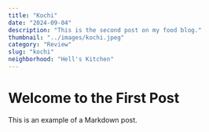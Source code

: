 ```yaml
---
title: "Kochi"
date: "2024-09-04"
description: "This is the second post on my food blog."
thumbnail: "../images/kochi.jpeg"
category: "Review"
slug: "kochi"
neighborhood: "Hell's Kitchen"
---
```


# Welcome to the First Post

This is an example of a Markdown post.
